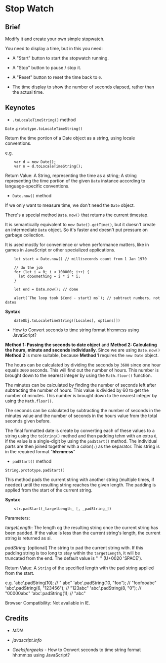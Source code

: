 # Stop Watch

## Brief

Modify it and create your own simple stopwatch.

You need to display a time, but in this you need:

* A "Start" button to start the stopwatch running.

* A "Stop" button to pause / stop it.

* A "Reset" button to reset the time back to `0`.

* The time display to show the number of seconds elapsed, rather than the actual time.

## Keynotes

* `.toLocaleTimeString()` method

`Date.prototype.toLocaleTimeString()`

Return the time portion of a Date object as a string, using locale conventions.

e.g.

        var d = new Date();
        var n = d.toLocaleTimeString();

Return Value: A String, representing the time as a string; A string representing the time portion of the given `Date` instance according to language-specific conventions.

* `Date.now()` method

If we only want to measure time, we don't need the `Date` object.

There's a special method `Date.now()` that returns the current timestap.

It is semantically equivalent to `new Date().getTime()`, but it doesn't create an intermediate `Date` object. So it's faster and doesn't put pressure on garbage collection.

It is used mostly for convenience or when performance matters, like in games in JavaScript or other specialized applications.

        let start = Date.now() // milliseconds count from 1 Jan 1970

        // do the job
        for (let i = 0; i < 100000; i++) {
          let doSomething = i * i * i;
        }

        let end = Date.now(); // done

        alert(`The loop took ${end - start} ms`); // subtract numbers, not dates

**Syntax**

        dateObj.toLocaleTimeString([Locales[, options]])

* How to Convert seconds to time string format hh:mm:ss using JavaScript?

**Method 1: Passing the seconds to date object** and **Method 2: Calculating the hours, minute and seconds individually**. Since we are using `Date.now()` **Method 2** is more suitable, because **Method 1** requires the `new Date` object.

The hours can be calculated by dividing the seconds by `3600` since one hour equals `3600` seconds. This will find out the number of hours. This number is brought down to the nearest integer by using the `Math.floor()` function.

The minutes can be calculated by finding the number of seconds left after subtracting the number of hours. This value is divided by 60 to get the number of minutes. This number is brought down to the nearest integer by using the `Math.floor()`.

The seconds can be calculated by subtracting the number of seconds in the minutes value and the number of seconds in the hours value from the total seconds given before.

The final formatted date is create by converting each of these values to a string using the `toString()` method and then padding tehm with an extra `0`, if the value is a single-digit by using the `padStart()` method. The individual parts are then joined together with a colon(`:`) as the separator. This string is in the required format "**hh**:**mm**:**ss**"

* `padStart()` method

`String.prototype.padStart()`

This method pads the current string with another string (multiple times, if needed) until the resulting string reaches the given length. The padding is applied from the start of the current string.

**Syntax**

        str.padStart(_targetLength_ [, _padString_])

Parameters:

  _targetLength_: The length og the resulting string once the current string has been padded. If the value is less than the current string's length, the current string is returned as si.

  _padString_: [optional] The string to pad the current string with. If this padding string is too long to stay within the `targetLength`, it will be truncated from the end. The default value is "` `" (U+0020 'SPACE').

Return Value: A `String` of the specified length with the pad string applied from the start.

e.g.
        'abc'.padString(10); // "       abc"
        'abc'.padString(10, "foo"); // "foofooabc"
        'abc'.padString(6, "123456"); // "123abc"
        'abc'.padString(8, "0"); // "00000abc"
        'abc'.padString(1); // "abc"

Browser Compatibility: Not available in IE.

## Credits

- _MDN_

- _javascript.info_

- _Geeksforgeeks_ - How to Ocnvert seconds to time string format hh:mm:ss using JavaScript?
